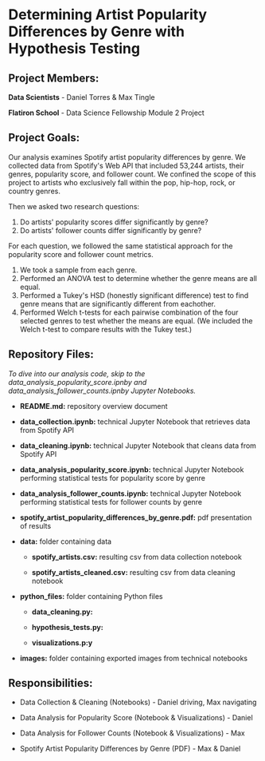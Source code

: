 # Determining Artist Popularity Differences by Genre with Hypothesis Testing

## Project Members:

**Data Scientists** - Daniel Torres & Max Tingle

**Flatiron School** - Data Science Fellowship Module 2 Project

## Project Goals:

Our analysis examines Spotify artist popularity differences by genre. We collected data from Spotify's Web API that included 53,244 artists, their genres, popularity score, and follower count. We confined the scope of this project to artists who exclusively fall within the pop, hip-hop, rock, or country genres.

Then we asked two research questions:
1) Do artists' popularity scores differ significantly by genre?
2) Do artists' follower counts differ significantly by genre?

For each question, we followed the same statistical approach for the popularity score and follower count metrics.
1. We took a sample from each genre. 
2. Performed an ANOVA test to determine whether the genre means are all equal.
3. Performed a Tukey's HSD (honestly significant difference) test to find genre means that are significantly different from eachother.
4. Performed Welch t-tests for each pairwise combination of the four selected genres to test whether the means are equal. (We included the Welch t-test to compare results with the Tukey test.)


## Repository Files:

*To dive into our analysis code, skip to the data_analysis_popularity_score.ipnby and data_analysis_follower_counts.ipnby Jupyter Notebooks.*

- **README.md:** repository overview document

- **data_collection.ipynb:** technical Jupyter Notebook that retrieves data from Spotify API

- **data_cleaning.ipynb:** technical Jupyter Notebook that cleans data from Spotify API

- **data_analysis_popularity_score.ipynb:** technical Jupyter Notebook performing statistical tests for popularity score by genre

- **data_analysis_follower_counts.ipynb:** technical Jupyter Notebook performing statistical tests for follower counts by genre

- **spotify_artist_popularity_differences_by_genre.pdf:** pdf presentation of results

- **data:** folder containing data

  - **spotify_artists.csv:** resulting csv from data collection notebook

  - **spotify_artists_cleaned.csv:** resulting csv from data cleaning notebook

- **python_files:** folder containing Python files

  - **data_cleaning.py:**

  - **hypothesis_tests.py:**

  - **visualizations.p:y**

- **images:** folder containing exported images from technical notebooks


## Responsibilities:

- Data Collection & Cleaning (Notebooks) - Daniel driving, Max navigating

- Data Analysis for Popularity Score (Notebook & Visualizations) - Daniel

- Data Analysis for Follower Counts (Notebook & Visualizations) - Max

- Spotify Artist Popularity Differences by Genre (PDF) - Max & Daniel
